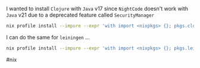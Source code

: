 I wanted to install `Clojure` with `Java` v17 since `NightCode` doesn't work with `Java` v21 due to a deprecated feature called `SecurityManager`

```sh
nix profile install --impure --expr 'with import <nixpkgs> {}; pkgs.clojure.override { jdk = pkgs.jdk17; }'
```

I can do the same for `leiningen` ...

```sh
nix profile install --impure --expr 'with import <nixpkgs> {}; pkgs.leiningen.override { jdk = pkgs.jdk17; }'
```

#nix